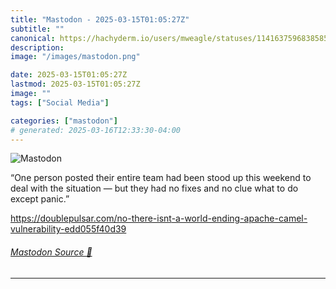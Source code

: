 ```yaml
---
title: "Mastodon - 2025-03-15T01:05:27Z"
subtitle: ""
canonical: https://hachyderm.io/users/mweagle/statuses/114163759683858507
description:
image: "/images/mastodon.png"

date: 2025-03-15T01:05:27Z
lastmod: 2025-03-15T01:05:27Z
image: ""
tags: ["Social Media"]

categories: ["mastodon"]
# generated: 2025-03-16T12:33:30-04:00
---
```

![Mastodon](/images/mastodon.png)

<p>“One person posted their entire team had been stood up this weekend to deal with the situation — but they had no fixes and no clue what to do except panic.”</p><p><a href="https://doublepulsar.com/no-there-isnt-a-world-ending-apache-camel-vulnerability-edd055f40d39" target="_blank" rel="nofollow noopener noreferrer" translate="no"><span class="invisible">https://</span><span class="ellipsis">doublepulsar.com/no-there-isnt</span><span class="invisible">-a-world-ending-apache-camel-vulnerability-edd055f40d39</span></a></p>


###### [Mastodon Source 🐘](https://hachyderm.io/@mweagle/114163759683858507)

___
